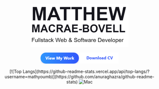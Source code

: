 <div align="center">
<div>
       <img src="https://github.com/MathyouMB/MathyouMB/blob/master/name.png" width="320px"></img>
   </div>
<p align="center">
          <a href="http://matthewmacraebovell.com/"><img src="https://github.com/MathyouMB/MathyouMB/blob/master/viewmywork.png" width="125px"></img></a>
          <a href="https://drive.google.com/file/d/17BXO0uemAjefYHP6bXKdZmKiLD--HekM/view"><img src="https://github.com/MathyouMB/MathyouMB/blob/master/downloadcv.png" width="125px"></img></a>
	  </p>
</div>
<div align="center">
[![Top Langs](https://github-readme-stats.vercel.app/api/top-langs/?username=mathyoumb)](https://github.com/anuraghazra/github-readme-stats)
<img src="https://github.com/MathyouMB/MathyouMB/blob/master/skill_wheel.gif" width="400px" alt="Mac">
	</div>
